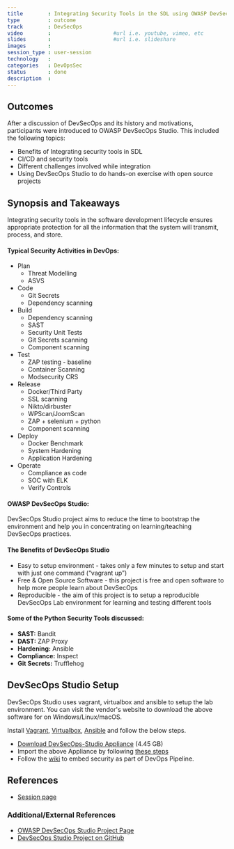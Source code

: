 ```yaml
---
title        : Integrating Security Tools in the SDL using OWASP DevSecOps Studio
type         : outcome
track        : DevSecOps
video        :                    #url i.e. youtube, vimeo, etc
slides       :                    #url i.e. slideshare
images       :
session_type : user-session
technology   :
categories   : DevOpsSec
status       : done
description  :
---
```




## Outcomes
After a discussion of DevSecOps and its history and motivations, participants were introduced to OWASP DevSecOps Studio. This included the following topics:

- Benefits of Integrating security tools in SDL
- CI/CD and security tools
- Different challenges involved while integration
- Using DevSecOps Studio to do hands-on exercise with open source projects


## Synopsis and Takeaways

Integrating security tools in the software development lifecycle ensures appropriate protection for all the information that the system will transmit, process, and store.


#### Typical Security Activities in DevOps:

- Plan
    - Threat Modelling 
    - ASVS
- Code 
    - Git Secrets
    - Dependency scanning
- Build
    - Dependency scanning
    - SAST
    - Security Unit Tests
    - Git Secrets scanning
    - Component scanning
- Test
    - ZAP testing - baseline 
    - Container Scanning 
    - Modsecurity CRS
- Release
    - Docker/Third Party 
    - SSL scanning 
    - Nikto/dirbuster 
    - WPScan/JoomScan 
    - ZAP + selenium + python 
    - Component scanning
- Deploy
    - Docker Benchmark 
    - System Hardening 
    - Application Hardening
- Operate
    - Compliance as code 
    - SOC with ELK 
    - Verify Controls


#### OWASP DevSecOps Studio:
DevSecOps Studio project aims to reduce the time to bootstrap the environment and help you in concentrating on learning/teaching DevSecOps practices. 

#### The Benefits of DevSecOps Studio 

- Easy to setup environment - takes only a few minutes to setup and start with just one command (“vagrant up”)
- Free & Open Source Software - this project is free and open software to help more people learn about DevSecOps
- Reproducible - the aim of this project is to setup a reproducible DevSecOps Lab environment for learning and testing different tools

#### Some of the Python Security Tools discussed:

- **SAST:** Bandit
- **DAST:** ZAP Proxy
- **Hardening:** Ansible
- **Compliance:** Inspect
- **Git Secrets:** Trufflehog


## DevSecOps Studio Setup
DevSecOps Studio uses vagrant, virtualbox and ansible to setup the lab environment. You can visit the vendor's website to download the above software for on Windows/Linux/macOS.

Install [Vagrant](https://www.vagrantup.com/downloads.html), [Virtualbox](https://www.virtualbox.org/wiki/Downloads), [Ansible](http://docs.ansible.com/ansible/latest/intro_installation.html#installation) and follow the below steps.

- [Download DevSecOps-Studio Appliance](https://drive.google.com/open?id=1b3Z6BLndohpn_2HHcBfPFUpoSx78OKgG) (4.45 GB)
- Import the above Appliance by following [these steps](https://docs.oracle.com/cd/E26217_01/E26796/html/qs-import-vm.html)
- Follow the [wiki](https://github.com/teacheraio/DevSecOps-Studio/wiki) to embed security as part of DevOps Pipeline.

## References
- [Session page](https://open-security-summit.org/tracks/devsecops/user-sessions/integrating-security-tools-in-the-sdl-using-owasp-devsecops-studio/)

### Additional/External References

* [OWASP DevSecOps Studio Project Page](https://www.owasp.org/index.php/OWASP_DevSecOps_Studio_Project) 
* [DevSecOps Studio Project on GitHub](https://github.com/teacheraio/DevSecOps-Studio)

